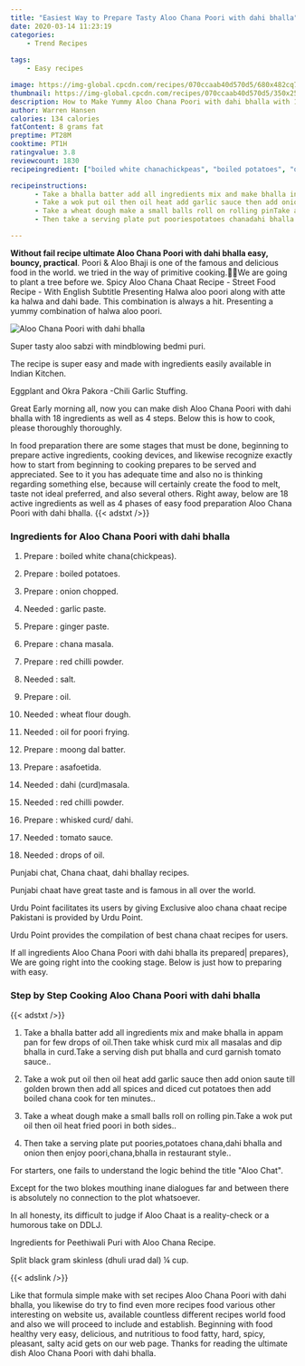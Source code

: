 ```yaml
---
title: "Easiest Way to Prepare Tasty Aloo Chana Poori with dahi bhalla"
date: 2020-03-14 11:23:19
categories:
    - Trend Recipes
    
tags:
    - Easy recipes

image: https://img-global.cpcdn.com/recipes/070ccaab40d570d5/680x482cq70/aloo-chana-poori-with-dahi-bhalla-recipe-main-photo.jpg
thumbnail: https://img-global.cpcdn.com/recipes/070ccaab40d570d5/350x250cq70/aloo-chana-poori-with-dahi-bhalla-recipe-main-photo.jpg
description: How to Make Yummy Aloo Chana Poori with dahi bhalla with 18 ingredients and 4 stages of easy cooking.
author: Warren Hansen
calories: 134 calories
fatContent: 8 grams fat
preptime: PT28M
cooktime: PT1H
ratingvalue: 3.8
reviewcount: 1830
recipeingredient: ["boiled white chanachickpeas", "boiled potatoes", "onion chopped", "garlic paste", "ginger paste", "chana masala", "red chilli powder", "salt", "oil", "wheat flour dough", "oil for poori frying", "moong dal batter", "asafoetida", "dahi curdmasala", "red chilli powder", "whisked curd dahi", "tomato sauce", "drops of oil"]

recipeinstructions: 
      - Take a bhalla batter add all ingredients mix and make bhalla in appam pan for few drops of oilThen take whisk curd mix all masalas and dip bhalla in curdTake a serving dish put bhalla and curd garnish tomato sauce 
      - Take a wok put oil then oil heat add garlic sauce then add onion saute till golden brown then add all spices and diced cut potatoes then add boiled chana cook for ten minutes 
      - Take a wheat dough make a small balls roll on rolling pinTake a wok put oil then oil heat fried poori in both sides 
      - Then take a serving plate put pooriespotatoes chanadahi bhalla and onion then enjoy poorichanabhalla in restaurant style

---
```




**Without fail recipe ultimate Aloo Chana Poori with dahi bhalla easy, bouncy, practical**. Poori &amp; Aloo Bhaji is one of the famous and delicious food in the world. we tried in the way of primitive cooking.🌱🌱We are going to plant a tree before we. Spicy Aloo Chana Chaat Recipe - Street Food Recipe - With English Subtitle Presenting Halwa aloo poori along with atte ka halwa and dahi bade. This combination is always a hit. Presenting a yummy combination of halwa aloo poori.


![Aloo Chana Poori with dahi bhalla](https://img-global.cpcdn.com/recipes/070ccaab40d570d5/680x482cq70/aloo-chana-poori-with-dahi-bhalla-recipe-main-photo.jpg "Aloo Chana Poori with dahi bhalla")



Super tasty aloo sabzi with mindblowing bedmi puri.

The recipe is super easy and made with ingredients easily available in Indian Kitchen.

Eggplant and Okra Pakora -Chili Garlic Stuffing.


Great Early morning all, now you can make dish Aloo Chana Poori with dahi bhalla with 18 ingredients as well as 4 steps. Below this is how to cook, please thoroughly thoroughly.

In food preparation there are some stages that must be done, beginning to prepare active ingredients, cooking devices, and likewise recognize exactly how to start from beginning to cooking prepares to be served and appreciated. See to it you has adequate time and also no is thinking regarding something else, because will certainly create the food to melt, taste not ideal preferred, and also several others. Right away, below are 18 active ingredients as well as 4 phases of easy food preparation Aloo Chana Poori with dahi bhalla.
{{< adstxt />}}

### Ingredients for Aloo Chana Poori with dahi bhalla


1. Prepare  : boiled white chana(chickpeas).

1. Prepare  : boiled potatoes.

1. Prepare  : onion chopped.

1. Needed  : garlic paste.

1. Prepare  : ginger paste.

1. Prepare  : chana masala.

1. Prepare  : red chilli powder.

1. Needed  : salt.

1. Prepare  : oil.

1. Needed  : wheat flour dough.

1. Needed  : oil for poori frying.

1. Prepare  : moong dal batter.

1. Prepare  : asafoetida.

1. Needed  : dahi (curd)masala.

1. Needed  : red chilli powder.

1. Prepare  : whisked curd/ dahi.

1. Needed  : tomato sauce.

1. Needed  : drops of oil.


Punjabi chat, Chana chaat, dahi bhallay recipes.

Punjabi chaat have great taste and is famous in all over the world.

Urdu Point facilitates its users by giving Exclusive aloo chana chaat recipe Pakistani is provided by Urdu Point.

Urdu Point provides the compilation of best chana chaat recipes for users.


If all ingredients Aloo Chana Poori with dahi bhalla its prepared| prepares}, We are going right into the cooking stage. Below is just how to preparing with easy.

### Step by Step Cooking Aloo Chana Poori with dahi bhalla

{{< adstxt />}}


1. Take a bhalla batter add all ingredients mix and make bhalla in appam pan for few drops of oil.Then take whisk curd mix all masalas and dip bhalla in curd.Take a serving dish put bhalla and curd garnish tomato sauce..



1. Take a wok put oil then oil heat add garlic sauce then add onion saute till golden brown then add all spices and diced cut potatoes then add boiled chana cook for ten minutes..



1. Take a wheat dough make a small balls roll on rolling pin.Take a wok put oil then oil heat fried poori in both sides..



1. Then take a serving plate put poories,potatoes chana,dahi bhalla and onion then enjoy poori,chana,bhalla in restaurant style..




For starters, one fails to understand the logic behind the title &#34;Aloo Chat&#34;.

Except for the two blokes mouthing inane dialogues far and between there is absolutely no connection to the plot whatsoever.

In all honesty, its difficult to judge if Aloo Chaat is a reality-check or a humorous take on DDLJ.

Ingredients for Peethiwali Puri with Aloo Chana Recipe.

Split black gram skinless (dhuli urad dal) ¼ cup.


{{< adslink />}}

Like that formula simple make with set recipes Aloo Chana Poori with dahi bhalla, you likewise do try to find even more recipes food various other interesting on website us, available countless different recipes world food and also we will proceed to include and establish. Beginning with food healthy very easy, delicious, and nutritious to food fatty, hard, spicy, pleasant, salty acid gets on our web page. Thanks for reading the ultimate dish Aloo Chana Poori with dahi bhalla.
